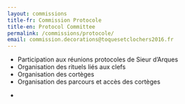 ```yaml
---
layout: commissions 
title-fr: Commission Protocole
title-en: Protocol Committee
permalink: /commissions/protocole/
email: commission.decorations@toquesetclochers2016.fr
---
```


<div class="txt-fr">
<ul>
<li>Participation aux réunions protocoles de Sieur d’Arques</li>
<li>Organisation des rituels liés aux clefs</li>
<li>Organisation des cortèges</li>
<li>Organisation des parcours et accès des cortèges</li>
</ul>
</div>

<div class="txt-en">
<ul>
<li></li>
</ul>
</div>






